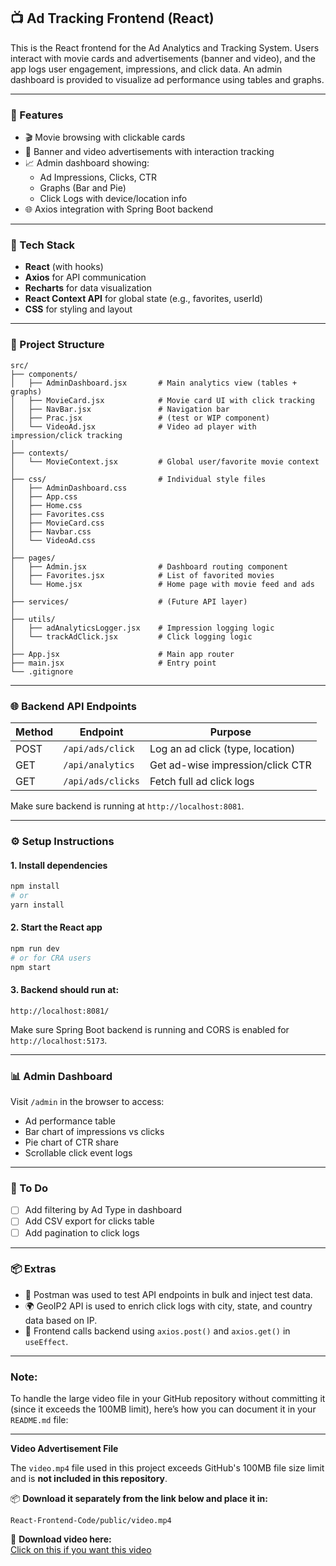 ## 📺 Ad Tracking Frontend (React)

This is the React frontend for the Ad Analytics and Tracking System. Users interact with movie cards and advertisements (banner and video), and the app logs user engagement, impressions, and click data. An admin dashboard is provided to visualize ad performance using tables and graphs.

---

### 🚀 Features

- 🎬 Movie browsing with clickable cards
- 📢 Banner and video advertisements with interaction tracking
- 📈 Admin dashboard showing:
  - Ad Impressions, Clicks, CTR
  - Graphs (Bar and Pie)
  - Click Logs with device/location info
- 🌐 Axios integration with Spring Boot backend

---

### 🧱 Tech Stack

- **React** (with hooks)
- **Axios** for API communication
- **Recharts** for data visualization
- **React Context API** for global state (e.g., favorites, userId)
- **CSS** for styling and layout

---

### 📁 Project Structure

```
src/
├── components/
│   ├── AdminDashboard.jsx       # Main analytics view (tables + graphs)
│   ├── MovieCard.jsx            # Movie card UI with click tracking
│   ├── NavBar.jsx               # Navigation bar
│   ├── Prac.jsx                 # (test or WIP component)
│   └── VideoAd.jsx              # Video ad player with impression/click tracking
│
├── contexts/
│   └── MovieContext.jsx         # Global user/favorite movie context
│
├── css/                         # Individual style files
│   ├── AdminDashboard.css
│   ├── App.css
│   ├── Home.css
│   ├── Favorites.css
│   ├── MovieCard.css
│   ├── Navbar.css
│   └── VideoAd.css
│
├── pages/
│   ├── Admin.jsx                # Dashboard routing component
│   ├── Favorites.jsx            # List of favorited movies
│   └── Home.jsx                 # Home page with movie feed and ads
│
├── services/                    # (Future API layer)
│
├── utils/
│   ├── adAnalyticsLogger.jsx    # Impression logging logic
│   └── trackAdClick.jsx         # Click logging logic
│
├── App.jsx                      # Main app router
├── main.jsx                     # Entry point
└── .gitignore
```

---

### 🌐 Backend API Endpoints

| Method | Endpoint                    | Purpose                          |
|--------|-----------------------------|----------------------------------|
| POST   | `/api/ads/click`            | Log an ad click (type, location) |
| GET    | `/api/analytics`            | Get ad-wise impression/click CTR |
| GET    | `/api/ads/clicks`           | Fetch full ad click logs         |

Make sure backend is running at `http://localhost:8081`.

---

### ⚙️ Setup Instructions

#### 1. Install dependencies

```bash
npm install
# or
yarn install
```

#### 2. Start the React app

```bash
npm run dev
# or for CRA users
npm start
```

#### 3. Backend should run at:

```
http://localhost:8081/
```

Make sure Spring Boot backend is running and CORS is enabled for `http://localhost:5173`.

---

### 📊 Admin Dashboard

Visit `/admin` in the browser to access:
- Ad performance table
- Bar chart of impressions vs clicks
- Pie chart of CTR share
- Scrollable click event logs

---

### 📝 To Do

- [ ] Add filtering by Ad Type in dashboard
- [ ] Add CSV export for clicks table
- [ ] Add pagination to click logs

---

### 📦 Extras

- 🧪 Postman was used to test API endpoints in bulk and inject test data.
- 🌍 GeoIP2 API is used to enrich click logs with city, state, and country data based on IP.
- 🔄 Frontend calls backend using `axios.post()` and `axios.get()` in `useEffect`.

---

### Note:
To handle the large video file in your GitHub repository without committing it (since it exceeds the 100MB limit), here’s how you can document it in your `README.md` file:

---

**Video Advertisement File**

The `video.mp4` file used in this project exceeds GitHub's 100MB file size limit and is **not included in this repository**.

📦 **Download it separately from the link below and place it in:**

```
React-Frontend-Code/public/video.mp4
```

🔗 **Download video here:**  
[Click on this if you want this video](https://tinyurl.com/44h3b6kv)
